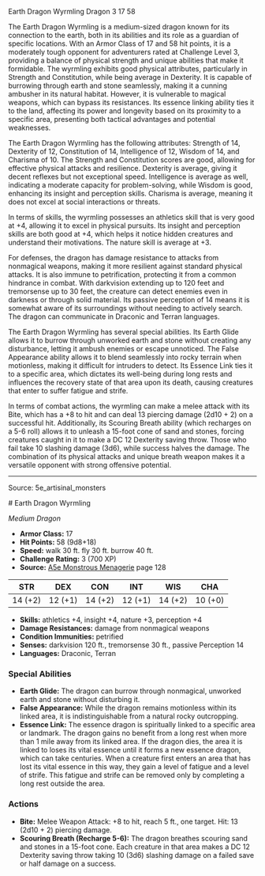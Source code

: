 <MonsterName/>Earth Dragon Wyrmling</MonsterName>
<CreatureType/>Dragon</CreatureType>
<CR/>3</CR>
<AC/>17</AC>
<HP/>58</HP>
<summary>The Earth Dragon Wyrmling is a medium-sized dragon known for its connection to the earth, both in its abilities and its role as a guardian of specific locations. With an Armor Class of 17 and 58 hit points, it is a moderately tough opponent for adventurers rated at Challenge Level 3, providing a balance of physical strength and unique abilities that make it formidable. The wyrmling exhibits good physical attributes, particularly in Strength and Constitution, while being average in Dexterity. It is capable of burrowing through earth and stone seamlessly, making it a cunning ambusher in its natural habitat. However, it is vulnerable to magical weapons, which can bypass its resistances. Its essence linking ability ties it to the land, affecting its power and longevity based on its proximity to a specific area, presenting both tactical advantages and potential weaknesses.</summary>

<detail>

The Earth Dragon Wyrmling has the following attributes: Strength of 14, Dexterity of 12, Constitution of 14, Intelligence of 12, Wisdom of 14, and Charisma of 10. The Strength and Constitution scores are good, allowing for effective physical attacks and resilience. Dexterity is average, giving it decent reflexes but not exceptional speed. Intelligence is average as well, indicating a moderate capacity for problem-solving, while Wisdom is good, enhancing its insight and perception skills. Charisma is average, meaning it does not excel at social interactions or threats.

In terms of skills, the wyrmling possesses an athletics skill that is very good at +4, allowing it to excel in physical pursuits. Its insight and perception skills are both good at +4, which helps it notice hidden creatures and understand their motivations. The nature skill is average at +3. 

For defenses, the dragon has damage resistance to attacks from nonmagical weapons, making it more resilient against standard physical attacks. It is also immune to petrification, protecting it from a common hindrance in combat. With darkvision extending up to 120 feet and tremorsense up to 30 feet, the creature can detect enemies even in darkness or through solid material. Its passive perception of 14 means it is somewhat aware of its surroundings without needing to actively search. The dragon can communicate in Draconic and Terran languages.

The Earth Dragon Wyrmling has several special abilities. Its Earth Glide allows it to burrow through unworked earth and stone without creating any disturbance, letting it ambush enemies or escape unnoticed. The False Appearance ability allows it to blend seamlessly into rocky terrain when motionless, making it difficult for intruders to detect. Its Essence Link ties it to a specific area, which dictates its well-being during long rests and influences the recovery state of that area upon its death, causing creatures that enter to suffer fatigue and strife.

In terms of combat actions, the wyrmling can make a melee attack with its Bite, which has a +8 to hit and can deal 13 piercing damage (2d10 + 2) on a successful hit. Additionally, its Scouring Breath ability (which recharges on a 5-6 roll) allows it to unleash a 15-foot cone of sand and stones, forcing creatures caught in it to make a DC 12 Dexterity saving throw. Those who fail take 10 slashing damage (3d6), while success halves the damage. The combination of its physical attacks and unique breath weapon makes it a versatile opponent with strong offensive potential.</detail>



---

Source: 5e_artisinal_monsters

<statblock>
# Earth Dragon Wyrmling

*Medium* *Dragon*

- **Armor Class:** 17
- **Hit Points:** 58 (9d8+18)
- **Speed:** walk 30 ft. fly 30 ft. burrow 40 ft.
- **Challenge Rating:** 3 (700 XP)
- **Source:** [A5e Monstrous Menagerie](https://enpublishingrpg.com/products/level-up-monstrous-menagerie-a5e) page 128

| STR | DEX | CON | INT | WIS | CHA |
| --- | --- | --- | --- | --- | --- |
| 14 (+2) | 12 (+1) | 14 (+2) | 12 (+1) | 14 (+2) | 10 (+0) |

- **Skills:** athletics +4, insight +4, nature +3, perception +4
- **Damage Resistances:** damage from nonmagical weapons
- **Condition Immunities:** petrified
- **Senses:** darkvision 120 ft., tremorsense 30 ft., passive Perception 14
- **Languages:** Draconic, Terran

### Special Abilities

- **Earth Glide:** The dragon can burrow through nonmagical, unworked earth and stone without disturbing it.
- **False Appearance:** While the dragon remains motionless within its linked area, it is indistinguishable from a natural rocky outcropping.
- **Essence Link:** The essence dragon is spiritually linked to a specific area or landmark. The dragon gains no benefit from a long rest when more than 1 mile away from its linked area. If the dragon dies, the area it is linked to loses its vital essence until it forms a new essence dragon, which can take centuries. When a creature first enters an area that has lost its vital essence in this way, they gain a level of fatigue and a level of strife. This fatigue and strife can be removed only by completing a long rest outside the area.

### Actions

- **Bite:** Melee Weapon Attack: +8 to hit, reach 5 ft., one target. Hit: 13 (2d10 + 2) piercing damage.
- **Scouring Breath (Recharge 5-6):** The dragon breathes scouring sand and stones in a 15-foot cone. Each creature in that area makes a DC 12 Dexterity saving throw  taking 10 (3d6) slashing damage on a failed save or half damage on a success.


</statblock>


